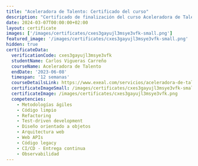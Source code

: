 ```yaml
---
title: "Aceleradora de Talento: Certificado del curso"
description: "Certificado de finalización del curso Aceleradora de Talento para Carlos Vigueras Carreño."
date: 2024-03-07T00:00:00+02:00
layout: certificate
images: ['/images/certificates/cxes3gayujl3msye3vfk-small.png']
featured_image: '/images/certificates/cxes3gayujl3msye3vfk-small.png'
hidden: true
certificateData:
  verificationCode: cxes3gayujl3msye3vfk 
  studentName: Carlos Vigueras Carreño
  courseName: Aceleradora de Talento
  endDate: '2023-06-08'
  timespan: '12 semanas'
  courseDetailsLink: https://www.exeal.com/servicios/aceleradora-de-talento/
  certificateImageSmall: /images/certificates/cxes3gayujl3msye3vfk-small.png
  certificateImage: /images/certificates/cxes3gayujl3msye3vfk.png
  competencies:
    - Metodologías ágiles
    - Código limpio
    - Refactoring
    - Test-driven development
    - Diseño orientado a objetos
    - Arquitectura web
    - Web APIs
    - Código legacy
    - CI/CD - Entrega continua
    - Observabilidad
---
```

